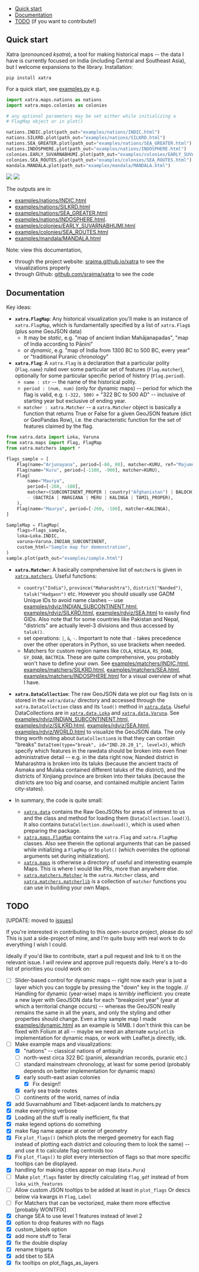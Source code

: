 - [Quick start](#quick-start)
- [Documentation](#documentation)
- [TODO](#todo) (if you want to contribute!)

## Quick start

Xatra (pronounced _kṣatra_), a tool for making historical maps -- the data I have is currently focused on India (including Central and Southeast Asia), but I welcome expansions to the library. Installation:

```console
pip install xatra
```

For a quick start, see [examples.py](examples.py) e.g.

```python
import xatra.maps.nations as nations
import xatra.maps.colonies as colonies

# any optional parameters may be set either while initializing a 
# FlagMap object or in plot()

nations.INDIC.plot(path_out="examples/nations/INDIC.html") 
nations.SILKRD.plot(path_out="examples/nations/SILKRD.html")
nations.SEA_GREATER.plot(path_out="examples/nations/SEA_GREATER.html") 
nations.INDOSPHERE.plot(path_out="examples/nations/INDOSPHERE.html")
colonies.EARLY_SUVARNABHUMI.plot(path_out="examples/colonies/EARLY_SUVARNABHUMI.html")
colonies.SEA_ROUTES.plot(path_out="examples/colonies/SEA_ROUTES.html")
mandala.MANDALA.plot(path_out="examples/mandala/MANDALA.html")
```

![](https://srajma.github.io/writing/-attachments/xatra/indosphere_2.png)
![](https://srajma.github.io/writing/-attachments/xatra/searoutes_2.png)

The outputs are in 
* [examples/nations/INDIC.html](examples/nations/INDIC.html)
* [examples/nations/SILKRD.html](examples/nations/SILKRD.html)
* [examples/nations/SEA_GREATER.html](examples/nations/SEA_GREATER.html)
* [examples/nations/INDOSPHERE.html](examples/nations/INDOSPHERE.html).
* [examples/colonies/EARLY_SUVARNABHUMI.html](examples/colonies/EARLY_SUVARNABHUMI.html)
* [examples/colonies/SEA_ROUTES.html](examples/colonies/SEA_ROUTES.html)
* [examples/mandala/MANDALA.html](examples/mandala/MANDALA.html)

Note: view this documentation,
 - through the project website: [srajma.github.io/xatra](https://srajma.github.io/xatra/) to see the visualizations properly
 - through Github: [github.com/srajma/xatra](https://github.com/srajma/xatra) to see the code

## Documentation

Key ideas:
- **`xatra.FlagMap`**: Any historical visualization you'll make is an instance of `xatra.FlagMap`, which is fundamentally specified by a list of `xatra.Flag`s (plus some GeoJSON data) 
  - It may be _static_, e.g. "map of ancient Indian Mahājanapadas", "map of India according to Pāṇini"
  - or _dynamic_, e.g. "map of India from 1300 BC to 500 BC, every year" or "traditional Puranic chronology"
- **`xatra.Flag`**: A `xatra.Flag` is a declaration that a particular polity (`Flag.name`) ruled over some particular set of features (`Flag.matcher`), optionally for some particular specific period of history (`Flag.period`). 
  - `name : str` -- the name of the historical polity.
  - `period : (num, num)` (only for dynamic maps) -- period for which the flag is valid, e.g. `(-322, 500)` = "322 BC to 500 AD" -- inclusive of starting year but exclusive of ending year. 
  - `matcher : xatra.Matcher` -- a `xatra.Matcher` object is basically a function that returns True or False for a given GeoJSON feature (dict or GeoPandas Row), i.e. the characteristic function for the set of features claimed by the flag.

```python
from xatra.data import Loka, Varuna
from xatra.maps import Flag, FlagMap
from xatra.matchers import *

flags_sample = [
    Flag(name="Arjunayana", period=[-60, 80], matcher=KURU, ref="Majumdar p 29"),
    Flag(name="Kuru", period=[-1100, -900], matcher=KURU),
    Flag(
        name="Maurya",
        period=[-260, -180],
        matcher=(SUBCONTINENT_PROPER | country("Afghanistan") | BALOCH)
        - (BACTRIA | MARGIANA | MERU | KALINGA | TAMIL_PROPER),
    ),
    Flag(name="Maurya", period=[-260, -180], matcher=KALINGA),
]

SampleMap = FlagMap(
    flags=flags_sample,
    loka=Loka.INDIC,
    varuna=Varuna.INDIAN_SUBCONTINENT,
    custom_html="Sample map for demonstration",
)
sample.plot(path_out="examples/sample.html")
```

- **`xatra.Matcher`**: A basically comprehensive list of `matcher`s is given in [`xatra.matchers`](xatra/matchers/matcherlib.py). Useful functions:
  - `country("India")`, `province("Maharashtra")`, `district("Nanded")`, `taluk("Hadgaon")` etc. However you should usually use GADM Unique IDs to avoid name clashes -- use [examples/rdviz/INDIAN_SUBCONTINENT.html](examples/rdviz/INDIAN_SUBCONTINENT.html), [examples/rdviz/SILKRD.html](examples/rdviz/SILKRD.html), [examples/rdviz/SEA.html](examples/rdviz/SEA.html) to easily find GIDs. Also note that for some countries like Pakistan and Nepal, "districts" are actually level-3 divisions and thus accessed by `taluk()`. 
  - set operations: `|`, `&`, `-`. Important to note that `-` takes precedence over the other operators in Python, so use brackets when needed.
  - Matchers for custom region names like `COLA`, `KOSALA`, `RS_DOAB`, `GY_DOAB`, `BACTRIA`. These are quite comprehensive, you probably won't have to define your own. See [examples/matchers/INDIC.html](examples/matchers/INDIC.html), [examples/matchers/SILKRD.html](examples/matchers/SILKRD.html), [examples/matchers/SEA.html](examples/matchers/SEA.html), [examples/matchers/INDOSPHERE.html](examples/matchers/INDOSPHERE.html) for a visual overview of what I have.
- **`xatra.DataCollection`**: The raw GeoJSON data we plot our flag lists on is stored in the `xatra/data/` directory and accessed through the `xatra.DataCollection` class and its `load()` method in [`xatra.data`](xatra/data/data.py). Useful DataCollections are in [`xatra.data.Loka`](xatra/data/varuna.py) and [`xatra.data.Varuna`](xatra/data/Varuna.py). See [examples/rdviz/INDIAN_SUBCONTINENT.html](examples/rdviz/INDIAN_SUBCONTINENT.html), [examples/rdviz/SILKRD.html](examples/rdviz/SILKRD.html), [examples/rdviz/SEA.html](examples/rdviz/SEA.html), [examples/rdviz/WORLD.html](examples/rdviz/WORLD.html) to visualize the GeoJSON data. The only thing worth noting about `DataCollection`s is that they can contain "breaks" `DataItem(type="break", id="IND.20.20_1", level=3)`, which specify which features in the rawdata should be broken into even finer administrative detail -- e.g. in the data right now, Nanded district in Maharashtra is broken into its taluks (because the ancient tracts of Asmaka and Mulaka contained different taluks of the district), and the districts of Xinjiang province are broken into their taluks (because the districts are too big and coarse, and contained multiple ancient Tarim city-states).

- In summary, the code is quite small:
  - [`xatra.data`](xatra/data/data.py) contains the Raw GeoJSONs for areas of interest to us and the class and method for loading them (`DataCollection.load()`). It also contains `DataCollection.download()`, which is used when preparing the package.
  - [`xatra.maps.FlagMap`](xatra/maps/FlagMap.py) contains the `xatra.Flag` and `xatra.FlagMap` classes. Also see therein the optional arguments that can be passed while initializing a `FlagMap` or to `plot()` (which overrides the optional arguments set during initialization).
  - [`xatra.maps`](xatra/maps/) is otherwise a directory of useful and interesting example Maps. This is where I would like PRs, more than anywhere else.
  - [`xatra.matchers.Matcher`](xatra/matchers/Matcher.py) is the `xatra.Matcher` class, and [`xatra.matchers.matcherlib`](xatra/matchers/matcherlib.py) is a collection of `matcher` functions you can use in building your own Maps.

## TODO

[UPDATE: moved to [issues](https://github.com/srajma/xatra/issues)]

If you're interested in contributing to this open-source project, please do so! This is just a side-project of mine, and I'm quite busy with real work to do everything I wish I could. 

Ideally if you'd like to contribute, start a pull request and link to it on the relevant issue. I _will_ review and approve pull requests daily. Here's a to-do list of priorities you could work on:

- [ ] Slider-based control for dynamic maps -- right now each year is just a layer which you can toggle by pressing the "down" key in the toggle. // Handling for dynamic (year-wise) maps is _terribly_ inefficient: you create a new layer with GeoJSON data for each "breakpoint year" (year at which a territorial change occurs) -- whereas the GeoJSON really remains the same in all the years, and only the styling and other properties should change. Even a tiny sample map I made [examples/dynamic.html](examples/dynamic.html) as an example is 14MB. I don't think this can be fixed with Folium at all -- maybe we need an alternate `matplotlib` implementation for dynamic maps, or work with Leaflet.js directly, idk.
- [ ] Make example maps and visualizations:
  - [x] "nations" -- classical nations of antiquity
  - [ ] north-west circa 322 BC (panini, alexandrian records, puranic etc.)
  - [ ] standard mainstream chronology, at least for some period (probably depends on better implementation for dynamic maps)
  - [x] early south-east asian colonies 
    - [x] Fix design!!
  - [x] early sea trade routes
  - [ ] continents of the world, names of india
- [x] add Suvarnabhumi and Tibet-adjacent lands to matchers.py
- [x] make everything verbose
- [x] Loading all the stuff is really inefficient, fix that
- [x] make legend options do something
- [x] make flag name appear at center of geometry
- [x] Fix `plot_flags()` (which plots the merged geometry for each flag instead of plotting each district and colouring them to look the same) -- and use it to calculate flag centroids too
- [x] Fix `plot_flags()` to plot every intersection of flags so that more specific tooltips can be displayed.
- [x] handling for making cities appear on map (`data.Pura`)
- [ ] Make `plot_flags` faster by directly calculating `flag_gdf` instead of from `loka_with_features`
- [ ] Allow custom JSON tooltips to be added at least in `plot_flags` Or descs below via kwargs in `Flag`, `Label`
- [ ] For Matchers that can be vectorized, make them more effective [probably WONTFIX]
- [x] change SEA to use level 1 features instead of level 2
- [x] option to drop features with no flags
- [x] custom_labels option
- [x] add more stuff to Terai
- [x] fix the double display
- [x] rename trigarta
- [x] add tibet to SEA
- [x] fix tooltips on plot_flags_as_layers
